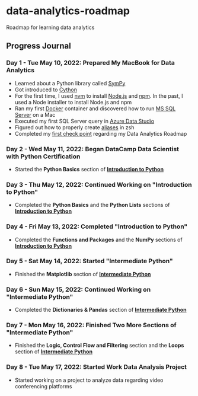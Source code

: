 # data-analytics-roadmap
Roadmap for learning data analytics 

## Progress Journal

### Day 1 - Tue May 10, 2022: Prepared My MacBook for Data Analytics
- Learned about a Python library called [SymPy](https://www.sympy.org/en/index.html)
- Got introduced to [Cython](https://pypi.org/project/Cython/)
- For the first time, I used [nvm](https://github.com/nvm-sh/nvm) to install [Node.js](https://github.com/nvm-sh/nvm) and [npm](https://www.npmjs.com/). In the past, I used a Node installer to install Node.js and npm
- Ran my first [Docker](https://www.docker.com/) container and discovered how to run [MS SQL Server](https://www.microsoft.com/en-us/sql-server/sql-server-2019) on a Mac
- Executed my first SQL Server query in [Azure Data Studio](https://docs.microsoft.com/en-us/sql/azure-data-studio/download-azure-data-studio?view=sql-server-ver15)
- Figured out how to properly create [aliases](https://youtu.be/G2GlntF9TKw) in zsh
- Completed my [first check point](https://github.com/users/dannydore/projects/1/views/1) regarding my Data Analytics Roadmap

### Day 2 - Wed May 11, 2022: Began DataCamp Data Scientist with Python Certification
- Started the **Python Basics** section of [**Introduction to Python**](https://campus.datacamp.com/courses/intro-to-python-for-data-science)

### Day 3 - Thu May 12, 2022: Continued Working on "Introduction to Python"
- Completed the **Python Basics** and the **Python Lists** sections of [**Introduction to Python**](https://campus.datacamp.com/courses/intro-to-python-for-data-science)

### Day 4 - Fri May 13, 2022: Completed "Introduction to Python"
- Completed the **Functions and Packages** and the **NumPy** sections of [**Introduction to Python**](https://campus.datacamp.com/courses/intro-to-python-for-data-science)

### Day 5 - Sat May 14, 2022: Started "Intermediate Python"
- Finished the **Matplotlib** section of [**Intermediate Python**](https://campus.datacamp.com/courses/intro-to-python-for-data-science)

### Day  6 - Sun May 15, 2022: Continued Working on "Intermediate Python"
- Completed the **Dictionaries & Pandas** section of [**Intermediate Python**](https://campus.datacamp.com/courses/intro-to-python-for-data-science)

### Day  7 - Mon May 16, 2022: Finished Two More Sections of "Intermediate Python"
- Finished the **Logic, Control Flow and Filtering** section and the **Loops** section of [**Intermediate Python**](https://campus.datacamp.com/courses/intro-to-python-for-data-science)

### Day  8 - Tue May 17, 2022: Started Work Data Analysis Project
- Started working on a project to analyze data regarding video conferencing platforms
